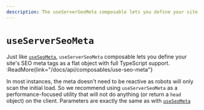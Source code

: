 ```yaml
---
description: The useServerSeoMeta composable lets you define your site's SEO meta tags as a flat object with full TypeScript support.
---
```


# `useServerSeoMeta`

Just like [`useSeoMeta`](/docs/api/composables/use-seo-meta), `useServerSeoMeta` composable lets you define your site's SEO meta tags as a flat object with full TypeScript support.
:ReadMore{link="/docs/api/composables/use-seo-meta"}

In most instances, the meta doesn't need to be reactive as robots will only scan the initial load. So we recommend using `useServerSeoMeta` as a performance-focused utility that will not do anything (or return a `head` object) on the client.
Parameters are exactly the same as with [`useSeoMeta`](/docs/api/composables/use-seo-meta)